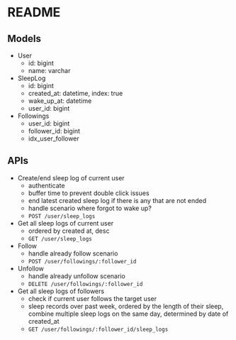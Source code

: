 # README

## Models

- User
  - id: bigint
  - name: varchar
- SleepLog
  - id: bigint
  - created_at: datetime, index: true
  - wake_up_at: datetime
  - user_id: bigint
- Followings
  - user_id: bigint
  - follower_id: bigint
  - idx_user_follower

## APIs

- Create/end sleep log of current user
  - authenticate
  - buffer time to prevent double click issues
  - end latest created sleep log if there is any that are not ended
  - handle scenario where forgot to wake up?
  - `POST /user/sleep_logs`
- Get all sleep logs of current user
  - ordered by created at, desc
  - `GET /user/sleep_logs`
- Follow
  - handle already follow scenario
  - `POST /user/followings/:follower_id`
- Unfollow
  - handle already unfollow scenario
  - `DELETE /user/followings/:follower_id`
- Get all sleep logs of followers
  - check if current user follows the target user
  - sleep records over past week, ordered by the length of their sleep, combine multiple sleep logs on the same day, determined by date of created_at
  - `GET /user/followings/:follower_id/sleep_logs`
